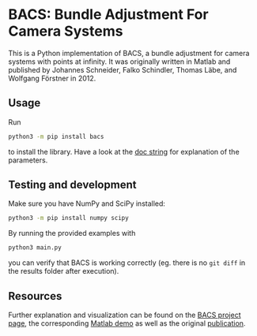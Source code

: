 # BACS: Bundle Adjustment For Camera Systems

This is a Python implementation of BACS, a bundle adjustment for camera systems with points at infinity.
It was originally written in Matlab and published by Johannes Schneider, Falko Schindler, Thomas Läbe, and Wolfgang Förstner in 2012.

## Usage

Run

```bash
python3 -m pip install bacs
```

to install the library.
Have a look at the [doc string](https://github.com/zauberzeug/bacs/blob/main/bacs/bacs.py#L39-L84) for explanation of the parameters.

## Testing and development

Make sure you have NumPy and SciPy installed:

```bash
python3 -m pip install numpy scipy
```

By running the provided examples with

```bash
python3 main.py
```

you can verify that BACS is working correctly (eg. there is no `git diff` in the results folder after execution).

## Resources

Further explanation and visualization can be found on the [BACS project page](https://www.ipb.uni-bonn.de/data-software/bacs/), the corresponding [Matlab demo](https://www.ipb.uni-bonn.de/html/software/bacs/v0.1/demo-v0.1.html) as well as the original [publication](https://www.isprs-ann-photogramm-remote-sens-spatial-inf-sci.net/I-3/75/2012/isprsannals-I-3-75-2012.pdf).
